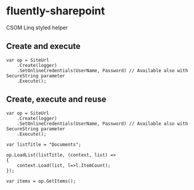 # fluently-sharepoint
CSOM Linq styled helper 


## Create and execute
```
var op = SiteUrl
	.Create(logger)
	.SetOnlineCredentials(UserName, Password) // Available also with SecureString parameter
	.Execute();
```     
## Create, execute and reuse
```
var op = SiteUrl
	.Create(logger)
	.SetOnlineCredentials(UserName, Password) // Available also with SecureString parameter
	.Execute();

var listTitle = "Documents";

op.LoadList(listTitle, (context, list) =>
{
	context.Load(list, l=>l.ItemCount);
});

var items = op.GetItems();

```
